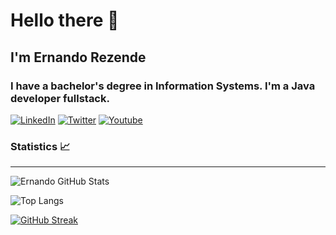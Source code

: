 # Hello there 👋
## I'm Ernando Rezende

### I have a bachelor's degree in Information Systems. I'm a Java developer fullstack.
[![LinkedIn](https://img.shields.io/badge/LinkedIn-0077B5?style=for-the-badge&logo=linkedin&logoColor=white)](https://www.linkedin.com/in/ernandorezende/)
[![Twitter](https://img.shields.io/badge/Twitter-1DA1F2?style=for-the-badge&logo=twitter&logoColor=white)](https://x.com/Ernandorezende)
[![Youtube](https://img.shields.io/badge/YouTube-FF0000?style=for-the-badge&logo=youtube&logoColor=white)](https://www.youtube.com/@nandin1010)

### Statistics 📈
---
![Ernando GitHub Stats](https://github-readme-stats.vercel.app/api?username=ernandotr&theme=transparent&bg_color=000&border_color=30A3DC&show_icons=true&icon_color=30A3DC&title_color=E94D5F&text_color=FFF)

![Top Langs](https://github-readme-stats-git-masterrstaa-rickstaa.vercel.app/api/top-langs/?username=ernandotr&layout=compact&bg_color=000&border_color=30A3DC&title_color=E94D5F&text_color=FFF)

[![GitHub Streak](https://streak-stats.demolab.com/?user=ernandotr&theme=bear&background=000&border=30A3DC&dates=FFF)](https://git.io/streak-stats)